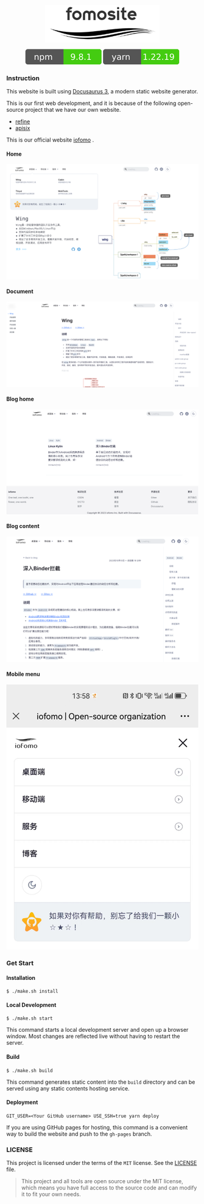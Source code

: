 <p align="center">
  <a href="#">
    <img alt="wing" src="doc/README.assets/1.png" width="300" />
  </a>
</p>

<p align="center">
    <img src="doc/README.assets/npm.svg" alt="license:MIT" />
    <img src="doc/README.assets/yarn.svg" alt="python:2x3x" />
</p>


### Instruction

This website is built using [Docusaurus 3](https://v3.docusaurus.io/), a modern static website generator. 

This is our first web development, and it is because of the following open-source project that we have our own website.

-   [refine](https://refine.dev/)
-   [apisix](https://apisix.apache.org/)

This is our official website [iofomo](https://www.iofomo.com) .

#### Home

![](doc/README.assets/2.png)

#### Document

![](doc/README.assets/3.png)

#### Blog home

![](doc/README.assets/4.png)

#### Blog content

![](doc/README.assets/5.png)

#### Mobile menu

![](doc/README.assets/6.jpg)

### Get Start

#### Installation

```shell
$ ./make.sh install
```

#### Local Development

```shell
$ ./make.sh start
```

This command starts a local development server and open up a browser window. Most changes are reflected live without having to restart the server.

#### Build

```shell
$ ./make.sh build
```

This command generates static content into the `build` directory and can be served using any static contents hosting service.

#### Deployment

```shell
GIT_USER=<Your GitHub username> USE_SSH=true yarn deploy
```

If you are using GitHub pages for hosting, this command is a convenient way to build the website and push to the `gh-pages` branch.

### LICENSE

This project is licensed under the terms of the `MIT` license. See the [LICENSE](doc/LICENSE) file.

>   This project and all tools are open source under the MIT license, which means you have full access to the source code and can modify it to fit your own needs. 
